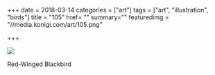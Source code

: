 +++
date = 2018-03-14
categories = ["art"]
tags = ["art", "illustration", "birds"]
title = "105"
href= ""
summary=""
featuredimg = "//media.konigi.com/art/105.png"

+++

<img src="//media.konigi.com/art/105.png" />

Red-Winged Blackbird
